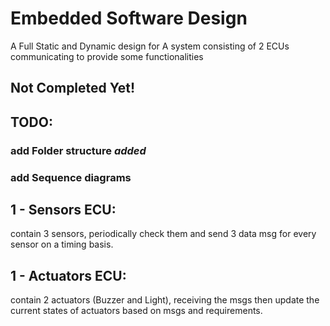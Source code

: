 # Embedded Software Design


A Full Static and Dynamic design for A system consisting of 2 ECUs communicating to provide some functionalities

## Not Completed Yet! 


## TODO: 


### add Folder structure            *added*


### add Sequence diagrams


## 1 - Sensors ECU:

contain 3 sensors, periodically check them and send 3 data msg for every sensor on a timing basis.


## 1 - Actuators ECU:

contain 2 actuators (Buzzer and Light), receiving the msgs then update the current states of actuators based on msgs and requirements.
